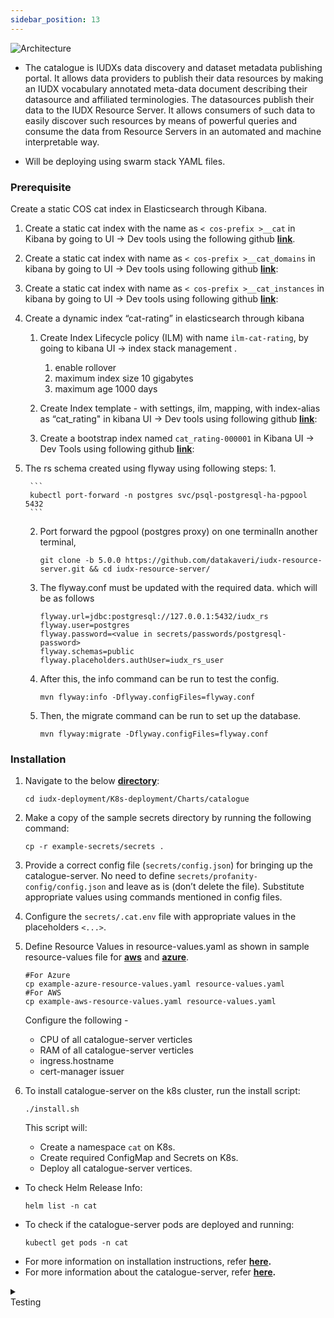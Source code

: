 ```yaml
---
sidebar_position: 13
---
```


<div class="img_background">
<div style={{textAlign: 'center'}}>

![Architecture](https://docs.assets.dataforpublicgood.org.in/IUDX-resources/catalogue.png)<br/>

</div></div>

+ The catalogue is IUDXs data discovery and dataset metadata publishing portal. It allows data providers to publish their data resources by making an IUDX vocabulary annotated meta-data document describing their datasource and affiliated terminologies. The datasources publish their data to the IUDX Resource Server. It allows consumers of such data to easily discover such resources by means of powerful queries and consume the data from Resource Servers in an automated and machine interpretable way.

+ Will be deploying using swarm stack YAML files.

### Prerequisite

Create a static COS cat index in Elasticsearch through Kibana.

1. Create a static cat index with the name as  `< cos-prefix >__cat` in Kibana by going to UI -> Dev tools using the following github 
       **[link](https://github.com/karthickp432001/iudx-developer-docs/blob/main/mapping/1.json)**.

2. Create a static cat index with name as  `< cos-prefix >__cat_domains` in  kibana  by going to  UI -> Dev tools using following github **[link](https://github.com/karthickp432001/iudx-developer-docs/blob/main/mapping/2.json)**:

3. Create a static cat index with name as  `< cos-prefix >__cat_instances` in  kibana  by going to  UI -> Dev tools using following github **[link](https://github.com/karthickp432001/iudx-developer-docs/blob/main/mapping/3.json)**:

4. Create a  dynamic index “cat-rating” in elasticsearch through kibana 
    1. Create Index Lifecycle policy (ILM) with name `ilm-cat-rating`, by going to kibana  UI -> index stack management .
        
       1. enable rollover
       2. maximum index size 10 gigabytes
       3. maximum age 1000 days

    2. Create Index template - with settings, ilm, mapping, with index-alias as “cat_rating" in kibana  UI -> Dev tools using following github **[link](https://github.com/karthickp432001/iudx-developer-docs/blob/main/mapping/4.json)**:
    
    3. Create a bootstrap index named `cat_rating-000001` in Kibana UI -> Dev Tools using following github **[link](https://github.com/karthickp432001/iudx-developer-docs/blob/main/mapping/5.json)**:

5. The rs schema created using flyway using following steps:
    1. 
    
        ```
        kubectl port-forward -n postgres svc/psql-postgresql-ha-pgpool 5432
        ```

    2. Port forward the pgpool (postgres proxy) on one terminalIn another terminal, 

        ```
        git clone -b 5.0.0 https://github.com/datakaveri/iudx-resource-server.git && cd iudx-resource-server/
        ```

    3. The flyway.conf must be updated with the required data. which will be as follows
        
        ```
        flyway.url=jdbc:postgresql://127.0.0.1:5432/iudx_rs
        flyway.user=postgres
        flyway.password=<value in secrets/passwords/postgresql-password>  
        flyway.schemas=public
        flyway.placeholders.authUser=iudx_rs_user
        ```

    4. After this, the info command can be run to test the config.
    
        ```
        mvn flyway:info -Dflyway.configFiles=flyway.conf
        ```

    5. Then, the migrate command can be run to set up the database.
    
        ```
        mvn flyway:migrate -Dflyway.configFiles=flyway.conf
        ```

### Installation

1. Navigate to the below **[directory](https://github.com/datakaveri/iudx-deployment/tree/5.0.0/K8s-deployment/Charts/resource-server)**:

    ```
    cd iudx-deployment/K8s-deployment/Charts/catalogue
    ```

2. Make a copy of the sample secrets directory by running the following command:

    ```
    cp -r example-secrets/secrets .
    ```

3. Provide a correct config file (`secrets/config.json`) for bringing up the catalogue-server. No need to define `secrets/profanity-config/config.json` and leave as is (don’t delete the file). Substitute appropriate values using commands mentioned in config files.

4. Configure the `secrets/.cat.env` file with appropriate values in the placeholders `<...>`.

5. Define Resource Values in resource-values.yaml as shown in sample resource-values file for **[aws](https://github.com/datakaveri/iudx-deployment/blob/5.0.0/K8s-deployment/Charts/catalogue/example-aws-resource-values.yaml)** and **[azure](https://github.com/datakaveri/iudx-deployment/blob/5.0.0/K8s-deployment/Charts/catalogue/example-azure-resource-values.yaml )**.

    ```
    #For Azure
    cp example-azure-resource-values.yaml resource-values.yaml
    #For AWS
    cp example-aws-resource-values.yaml resource-values.yaml
    ```
    Configure the following -
      - CPU of all catalogue-server verticles 
      - RAM of all catalogue-server verticles 
      - ingress.hostname
      - cert-manager issuer


6. To install catalogue-server on the k8s cluster, run the install script:
    ```
    ./install.sh
    ```

    This script will:
    - Create a namespace `cat` on K8s.
    - Create required ConfigMap and Secrets on K8s.
    - Deploy all catalogue-server vertices.

- To check Helm Release Info:
    ```
    helm list -n cat
    ```
- To check if the catalogue-server pods are deployed and running:
    ```
    kubectl get pods -n cat
    ```
- For more information on installation instructions, refer **[here](https://github.com/datakaveri/iudx-deployment/tree/5.0.0/K8s-deployment/Charts/catalogue#introduction).**
- For more information about the catalogue-server, refer **[here](https://github.com/datakaveri/iudx-catalogue-server/tree/5.0.0#iudx-catalogue-server).**

<details>
<summary><div class="style">Testing</div></summary>

- Catalogue-server API documentation can be accessed from `https://<cos-domain>/cat/apis`.
- Check the logs of all pods in `cat` namespace, there should not be any error log. If it's there, please address as specified/indicated by the log:
    ```
    kubectl logs -f -n cat <cat-pod-name>
    ```

</details>
